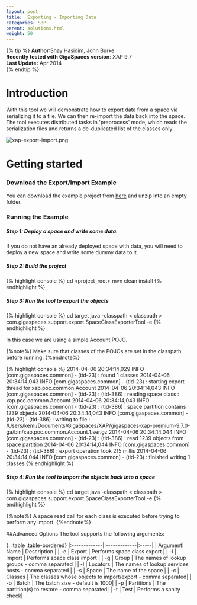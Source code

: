```yaml
---
layout: post
title:  Exporting - Importing Data
categories: SBP
parent: solutions.html
weight: 50
---
```



{% tip %}
 **Author**:Shay Hasidim, John Burke<br/>
 **Recently tested with GigaSpaces version**: XAP 9.7<br/>
 **Last Update:** Apr 2014<br/>
{% endtip %}

# Introduction

With this tool we will demonstrate how to export data from a space via serializing it to a file. We can then re-import the data back into the space. The tool executes distributed tasks in 'preprocess' mode, which reads the serialization files and returns a de-duplicated list of the classes only.


![xap-export-import.png](/attachment_files/import-export-tool.jpg)


# Getting started

### Download the Export/Import Example

You can download the example project from [here](/download_files/Export_Tool.zip) and unzip into an empty folder.


### Running the Example

##### Step 1: Deploy a space and write some data.
If you do not have an already deployed space with data, you will need to deploy a new space and write some dummy data to it.

##### Step 2: Build the project<br/>
{% highlight console %}
cd <project_root>
mvn clean install
{% endhighlight %}
 
##### Step 3:	Run the tool to export the objects<br/>
{% highlight console %}
cd target
java -classpath < classpath > com.gigaspaces.support.export.SpaceClassExporterTool -e
{% endhighlight %}



In this case we are using a simple Account POJO.


{%note%}
 Make sure that classes of the POJOs are set in the classpath before running.
{%endnote%}


{% highlight console %}
2014-04-06 20:34:14,029  INFO [com.gigaspaces.common] - (tid-23) : found 1 classes
2014-04-06 20:34:14,043  INFO [com.gigaspaces.common] - (tid-23) : starting export thread for xap.poc.common.Account
2014-04-06 20:34:14,043  INFO [com.gigaspaces.common] - (tid-23) : (tid-386) : reading space class : xap.poc.common.Account
2014-04-06 20:34:14,043  INFO [com.gigaspaces.common] - (tid-23) : (tid-386) : space partition contains 1239 objects
2014-04-06 20:34:14,043  INFO [com.gigaspaces.common] - (tid-23) : (tid-386) : writing to file : /Users/kemi/Documents/GigaSpaces/XAP/gigaspaces-xap-premium-9.7.0-ga/bin/xap.poc.common.Account.1.ser.gz
2014-04-06 20:34:14,044  INFO [com.gigaspaces.common] - (tid-23) : (tid-386) : read 1239 objects from space partition
2014-04-06 20:34:14,044  INFO [com.gigaspaces.common] - (tid-23) : (tid-386) : export operation took 215 millis
2014-04-06 20:34:14,044  INFO [com.gigaspaces.common] - (tid-23) : finished writing 1 classes
{% endhighlight %}

##### Step 4:	Run the tool to import the objects back into a space<br/>
{% highlight console %}
cd target
java -classpath < classpath > com.gigaspaces.support.export.SpaceClassExporterTool -e
{% endhighlight %}



{%note%}
A space read call for each class is executed before trying to perform any import.
{%endnote%}

##Advanced Options
The tool supports the following arguments:

{: .table .table-bordered}
|:-------------|:-------------|:-----|
| Argument| Name          	| Description |
| -e             | Export 			| Performs space class export | 
| -i             | Import    	  	| Performs space class import |
| -g             | Group		    | The names of lookup groups - comma separated |
| -l             | Locators		    | The names of lookup services hosts - comma separated |
| -s             | Space		    | The name of the space |
| -c             | Classes		    | The classes whose objects to import/export - comma separated|
| -b             | Batch		    | The batch size - default is 1000|
| -p             | Partitions	    | The partition(s) to restore - comma separated|
| -t             | Test			    | Performs a sanity check|